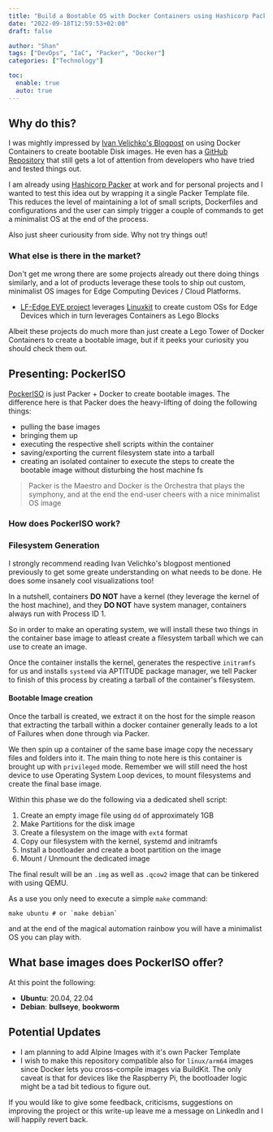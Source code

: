 ```yaml
---
title: "Build a Bootable OS with Docker Containers using Hashicorp Packer"
date: "2022-09-18T12:59:53+02:00"
draft: false

author: "Shan"
tags: ["DevOps", "IaC", "Packer", "Docker"]
categories: ["Technology"]

toc:
  enable: true
  auto: true
---
```

<!--more-->
## Why do this?

I was mightly impressed by [Ivan Velichko's Blogpost][1] on using Docker Containers
to create bootable Disk images. He even has a [GitHub Repository][2] that still gets a lot of
attention from developers who have tried and tested things out.

I am already using [Hashicorp Packer][3] at work and for personal projects and I wanted to test
this idea out by wrapping it a single Packer Template file. This reduces the level of maintaining
a lot of small scripts, Dockerfiles and configurations and the user can simply trigger a couple of 
commands to get a minimalist OS at the end of the process.

Also just sheer curiousity from side. Why not try things out!

### What else is there in the market?

Don't get me wrong there are some projects already out there doing things similarly, and a lot of products
leverage these tools to ship out custom, minimalist OS images for Edge Computing Devices / Cloud Platforms.

- [LF-Edge EVE project][4] leverages [Linuxkit][5] to create custom OSs for Edge Devices which in turn leverages
  Containers as Lego Blocks

Albeit these projects do much more than just create a Lego Tower of Docker Containers to create a bootable image,
but if it peeks your curiosity you should check them out.

## Presenting: PockerISO

[PockerISO][6] is just Packer + Docker to create bootable images. The difference here is that Packer does the
heavy-lifting of doing the following things:
  - pulling the base images
  - bringing them up
  - executing the respective shell scripts within the container
  - saving/exporting the current filesystem state into a tarball 
  - creating an isolated container to execute the steps to create the bootable image without disturbing the host machine fs

> Packer is the Maestro and Docker is the Orchestra that plays the symphony, and at the end the end-user cheers with
> a nice minimalist OS image

### How does PockerISO work?

### Filesystem Generation

I strongly recommend reading Ivan Velichko's blogpost mentioned previously to get some greate understanding on what needs
to be done. He does some insanely cool visualizations too!

In a nutshell, containers __DO NOT__ have a kernel (they leverage the kernel of the host machine), and they __DO NOT__ have
system manager, containers always run with Process ID 1.

So in order to make an operating system, we will install these two things in the container base image to atleast create a
filesystem tarball which we can use to create an image.

Once the container installs the kernel, generates the respective `initramfs` for us and installs `systemd` via APTITUDE 
package manager, we tell Packer to finish of this process by creating a tarball of the container's filesystem.

#### Bootable Image creation

Once the tarball is created, we extract it on the host for the simple reason that extracting the tarball within a docker 
container generally leads to a lot of Failures when done through via Packer.

We then spin up a container of the same base image copy the necessary files and folders into it. The main thing to note here
is this container is brought up with `privileged` mode. Remember we will still need the host device to use Operating System
Loop devices, to mount filesystems and create the final base image.

Within this phase we do the following via a dedicated shell script:
  1. Create an empty image file using `dd` of approximately 1GB
  2. Make Partitions for the disk image
  3. Create a filesystem on the image with `ext4` format
  4. Copy our filesystem with the kernel, systemd and initramfs
  5. Install a bootloader and create a boot partition on the image
  6. Mount / Unmount the dedicated image

The final result will be an `.img` as well as `.qcow2` image that can be tinkered with using QEMU.

As a use you only need to execute a simple `make` command:

```
make ubuntu # or `make debian`
```
and at the end of the magical automation rainbow you will have a minimalist OS you can play with.

## What base images does PockerISO offer?

At this point the following:
  - __Ubuntu__: 20.04, 22.04
  - __Debian__: __bullseye__, __bookworm__

## Potential Updates

- I am planning to add Alpine Images with it's own Packer Template
- I wish to make this repository compatible also for `linux/arm64` images since Docker lets you cross-compile images via BuildKit.
  The only caveat is that for devices like the Raspberry Pi, the bootloader logic might be a tad bit tedious to figure out.


If you would like to give some feedback, criticisms, suggestions on improving the project or this write-up leave me a message on 
LinkedIn and I will happily revert back.

[1]: https://iximiuz.com/en/posts/from-docker-container-to-bootable-linux-disk-image/
[2]: https://github.com/iximiuz/docker-to-linux
[3]: https://packer.io
[4]: https://www.lfedge.org/projects/eve/
[5]: https://github.com/linuxkit/linuxkit
[6]: https://github.com/shantanoo-desai/PockerISO
